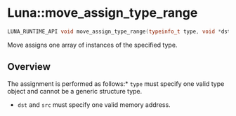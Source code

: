# Luna::move_assign_type_range

```c++
LUNA_RUNTIME_API void move_assign_type_range(typeinfo_t type, void *dst, void *src, usize count)
```

Move assigns one array of instances of the specified type. 

## Overview
The assignment is performed as follows:* `type` must specify one valid type object and cannot be a generic structure type.

* `dst` and `src` must specify one valid memory address. 

